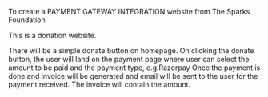 To create a PAYMENT GATEWAY INTEGRATION website from The Sparks Foundation

This is a donation website.

There will be a simple donate button on homepage. On clicking the donate button, the user will land on the payment page where user can select the amount to be paid and the payment type, e.g.Razorpay
 Once the payment is done and invoice will be generated and email will be sent to the user for the payment received. The invoice will contain the amount.
